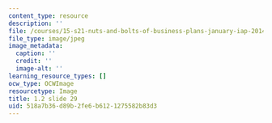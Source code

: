 ```yaml
---
content_type: resource
description: ''
file: /courses/15-s21-nuts-and-bolts-of-business-plans-january-iap-2014/518a7b36d89b2fe6b6121275582b83d3_1.2_slide_29.jpg
file_type: image/jpeg
image_metadata:
  caption: ''
  credit: ''
  image-alt: ''
learning_resource_types: []
ocw_type: OCWImage
resourcetype: Image
title: 1.2 slide 29
uid: 518a7b36-d89b-2fe6-b612-1275582b83d3
---
```

